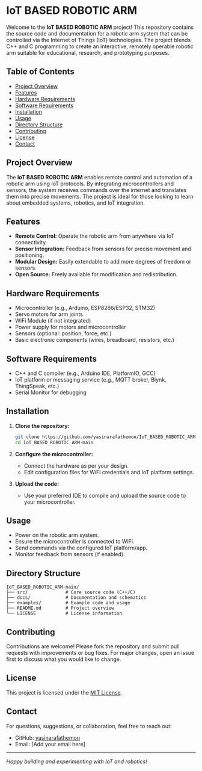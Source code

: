 # IoT BASED ROBOTIC ARM

Welcome to the **IoT BASED ROBOTIC ARM** project! This repository contains the source code and documentation for a robotic arm system that can be controlled via the Internet of Things (IoT) technologies. The project blends C++ and C programming to create an interactive, remotely operable robotic arm suitable for educational, research, and prototyping purposes.

## Table of Contents

- [Project Overview](#project-overview)
- [Features](#features)
- [Hardware Requirements](#hardware-requirements)
- [Software Requirements](#software-requirements)
- [Installation](#installation)
- [Usage](#usage)
- [Directory Structure](#directory-structure)
- [Contributing](#contributing)
- [License](#license)
- [Contact](#contact)

## Project Overview

The **IoT BASED ROBOTIC ARM** enables remote control and automation of a robotic arm using IoT protocols. By integrating microcontrollers and sensors, the system receives commands over the internet and translates them into precise movements. The project is ideal for those looking to learn about embedded systems, robotics, and IoT integration.

## Features

- **Remote Control:** Operate the robotic arm from anywhere via IoT connectivity.
- **Sensor Integration:** Feedback from sensors for precise movement and positioning.
- **Modular Design:** Easily extendable to add more degrees of freedom or sensors.
- **Open Source:** Freely available for modification and redistribution.

## Hardware Requirements

- Microcontroller (e.g., Arduino, ESP8266/ESP32, STM32)
- Servo motors for arm joints
- WiFi Module (if not integrated)
- Power supply for motors and microcontroller
- Sensors (optional: position, force, etc.)
- Basic electronic components (wires, breadboard, resistors, etc.)

## Software Requirements

- C++ and C compiler (e.g., Arduino IDE, PlatformIO, GCC)
- IoT platform or messaging service (e.g., MQTT broker, Blynk, ThingSpeak, etc.)
- Serial Monitor for debugging

## Installation

1. **Clone the repository:**
   ```bash
   git clone https://github.com/yasinarafathemon/IoT_BASED_ROBOTIC_ARM-main.git
   cd IoT_BASED_ROBOTIC_ARM-main
   ```

2. **Configure the microcontroller:**
   - Connect the hardware as per your design.
   - Edit configuration files for WiFi credentials and IoT platform settings.

3. **Upload the code:**
   - Use your preferred IDE to compile and upload the source code to your microcontroller.

## Usage

- Power on the robotic arm system.
- Ensure the microcontroller is connected to WiFi.
- Send commands via the configured IoT platform/app.
- Monitor feedback from sensors (if enabled).

## Directory Structure

```
IoT_BASED_ROBOTIC_ARM-main/
├── src/              # Core source code (C++/C)
├── docs/             # Documentation and schematics
├── examples/         # Example code and usage
├── README.md         # Project overview
└── LICENSE           # License information
```

## Contributing

Contributions are welcome! Please fork the repository and submit pull requests with improvements or bug fixes. For major changes, open an issue first to discuss what you would like to change.

## License

This project is licensed under the [MIT License](LICENSE).

## Contact

For questions, suggestions, or collaboration, feel free to reach out:

- GitHub: [yasinarafathemon](https://github.com/yasinarafathemon)
- Email: [Add your email here]

---

*Happy building and experimenting with IoT and robotics!*
